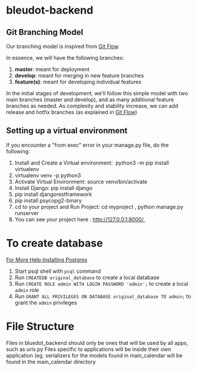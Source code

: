 # bleudot-backend

## Git Branching Model

Our branching model is inspired from [Git Flow](https://nvie.com/posts/a-successful-git-branching-model/).

In essence, we will have the following branches:
1. **master**: meant for deployment
2. **develop**: meant for merging in new feature branches
3. **feature(s)**: meant for developing individual features

In the initial stages of development, we'll follow this simple model with two main branches (master and develop), and as many additional feature branches as needed. As complexity and stability increase, we can add release and hotfix branches (as explained in [Git Flow](https://nvie.com/posts/a-successful-git-branching-model/))


## Setting up a virtual environment
If you encounter a "from exec" error in your manage.py file, do the following:  

1. Install and Create a Virtual environment:  python3 -m pip install virtualenv
2. virtualenv venv -p python3 
3. Activate Virtual Environment: source venv/bin/activate 
4. Install Django: pip install django 
5. pip install djangorestframework
6. pip install psycopg2-binary
7. cd to your project and Run Project: cd myproject , python manage.py runserver 
8. You can see your project here : http://127.0.0.1:8000/ 

# To create database
[For More Help Installing Postgres](https://gist.github.com/ibraheem4/ce5ccd3e4d7a65589ce84f2a3b7c23a3)

1. Start psql shell with `psql` command
2. Run `CREATEDB original_database` to create a local database
3. Run `CREATE ROLE admin WITH LOGIN PASSWORD 'admin';` to create a local `admin` role
4. Run `GRANT ALL PRIVILEGES ON DATABASE original_database TO admin;` to grant the `admin` privileges

# File Structure

Files in bluedot_backend should only be ones that will be used by all apps, such as urls.py
Files specific to applications will be inside their own application (eg. serializers for the models found in main_calendar will be found in the main_calendar directory
